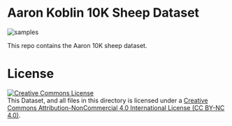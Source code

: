 # Aaron Koblin 10K Sheep Dataset

![samples](https://cdn.rawgit.com/hardmaru/sketch-rnn/master/example/aaron_sheep_sample.svg)

This repo contains the Aaron 10K sheep dataset.

# License

<a rel="license" href="http://creativecommons.org/licenses/by-nc/4.0/"><img alt="Creative Commons License" style="border-width:0" src="https://i.creativecommons.org/l/by-nc/4.0/88x31.png" /></a><br />This Dataset, and all files in this directory is licensed under a <a rel="license" href="http://creativecommons.org/licenses/by-nc/4.0/">Creative Commons Attribution-NonCommercial 4.0 International License (CC BY-NC 4.0)</a>.
